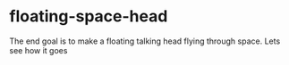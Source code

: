 # floating-space-head
The end goal is to make a floating talking head flying through space. Lets see how it goes
